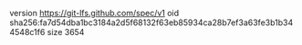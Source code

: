 version https://git-lfs.github.com/spec/v1
oid sha256:fa7d54dba1bc3184a2d5f68132f63eb85934ca28b7ef3a63fe3b1b344548c1f6
size 3654
